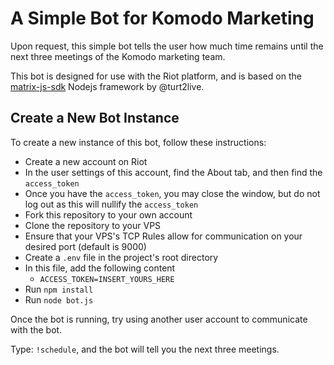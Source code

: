 # A Simple Bot for Komodo Marketing

Upon request, this simple bot tells the user how much time remains until the next three meetings of the Komodo marketing team.

This bot is designed for use with the Riot platform, and is based on the [matrix-js-sdk](https://github.com/turt2live/matrix-js-bot-sdk#readme) Nodejs framework by @turt2live.

## Create a New Bot Instance
To create a new instance of this bot, follow these instructions:

- Create a new account on Riot
- In the user settings of this account, find the About tab, and then find the `access_token`
- Once you have the `access_token`, you may close the window, but do not log out as this will nullify the `access_token`
- Fork this repository to your own account
- Clone the repository to your VPS
- Ensure that your VPS's TCP Rules allow for communication on your desired port (default is 9000)
- Create a `.env` file in the project's root directory
- In this file, add the following content
  - `ACCESS_TOKEN=INSERT_YOURS_HERE`
- Run `npm install`
- Run `node bot.js`

Once the bot is running, try using another user account to communicate with the bot. 

Type: `!schedule`, and the bot will tell you the next three meetings.
